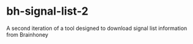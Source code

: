 bh-signal-list-2
================

A second iteration of a tool designed to download signal list information from Brainhoney